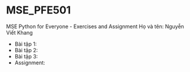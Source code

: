 # MSE_PFE501
MSE Python for Everyone - Exercises and Assignment
Họ và tên: Nguyễn Viết Khang
* Bài tập 1:
* Bài tập 2:
* Bài tập 3:
* Assignment:
